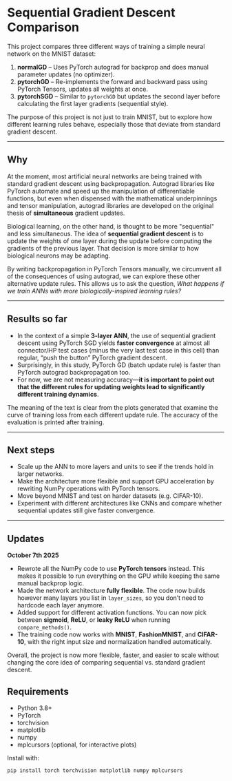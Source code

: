 # Sequential Gradient Descent Comparison

This project compares three different ways of training a simple neural network on the MNIST dataset:

1. **normalGD** – Uses PyTorch autograd for backprop and does manual parameter updates (no optimizer).  
2. **pytorchGD** – Re-implements the forward and backward pass using PyTorch Tensors, updates all weights at once.  
3. **pytorchSGD** – Similar to `pytorchGD` but updates the second layer before calculating the first layer gradients (sequential style).  

The purpose of this project is not just to train MNIST, but to explore how different learning rules behave, especially those that deviate from standard gradient descent.

---

## Why

At the moment, most artificial neural networks are being trained with standard gradient descent using backpropagation.  Autograd libraries like PyTorch automate and speed up the manipulation of differentiable functions, but even when dispensed with the mathematical underpinnings and tensor manipulation, autograd libraries are developed on the original thesis of **simultaneous** gradient updates.  


Biological learning, on the other hand, is thought to be more "sequential" and less simultaneous. The idea of **sequential gradient descent** is to update the weights of one layer during the update before computing the gradients of the previous layer. That decision is more similar to how biological neurons may be adapting.  


By writing backpropagation in PyTorch Tensors manually, we circumvent all of the consequences of using autograd, we can explore these other alternative update rules. This allows us to ask the question, *What happens if we train ANNs with more biologically-inspired learning rules?*

---

## Results so far

- In the context of a simple **3-layer ANN**, the use of sequential gradient descent using PyTorch SGD yields **faster convergence** at almost all connector/HP test cases (minus the very last test case in this cell) than regular, “push the button” PyTorch gradient descent.  
- Surprisingly, in this study, PyTorch GD (batch update rule) is faster than PyTorch autograd backpropagation too.  
- For now, we are not measuring accuracy—**it is important to point out that the different rules for updating weights lead to significantly different training dynamics**.  

The meaning of the text is clear from the plots generated that examine the curve of training loss from each different update rule. The accuracy of the evaluation is printed after training.

---

## Next steps

- Scale up the ANN to more layers and units to see if the trends hold in larger networks.  
- Make the architecture more flexible and support GPU acceleration by rewriting NumPy operations with PyTorch tensors.  
- Move beyond MNIST and test on harder datasets (e.g. CIFAR-10).  
- Experiment with different architectures like CNNs and compare whether sequential updates still give faster convergence.  

---

## Updates

**October 7th 2025**

- Rewrote all the NumPy code to use **PyTorch tensors** instead. This makes it possible to run everything on the GPU while keeping the same manual backprop logic.  
- Made the network architecture **fully flexible**. The code now builds however many layers you list in `layer_sizes`, so you don’t need to hardcode each layer anymore.  
- Added support for different activation functions. You can now pick between **sigmoid**, **ReLU**, or **leaky ReLU** when running `compare_methods()`.  
- The training code now works with **MNIST**, **FashionMNIST**, and **CIFAR-10**, with the right input size and normalization handled automatically.

Overall, the project is now more flexible, faster, and easier to scale without changing the core idea of comparing sequential vs. standard gradient descent.  


## Requirements

- Python 3.8+  
- PyTorch  
- torchvision  
- matplotlib  
- numpy  
- mplcursors (optional, for interactive plots)

Install with:

```bash
pip install torch torchvision matplotlib numpy mplcursors
